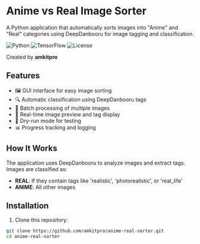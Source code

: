 # Anime vs Real Image Sorter

A Python application that automatically sorts images into "Anime" and "Real" categories using DeepDanbooru for image tagging and classification.

![Python](https://img.shields.io/badge/Python-3.7%2B-blue)
![TensorFlow](https://img.shields.io/badge/TensorFlow-2.0%2B-orange)
![License](https://img.shields.io/badge/License-MIT-green)

Created by **amkitpro**

## Features

- 🖼️ GUI interface for easy image sorting
- 🔍 Automatic classification using DeepDanbooru tags
- 📁 Batch processing of multiple images
- 👀 Real-time image preview and tag display
- 🧪 Dry-run mode for testing
- 📊 Progress tracking and logging

## How It Works

The application uses DeepDanbooru to analyze images and extract tags. Images are classified as:
- **REAL**: If they contain tags like 'realistic', 'photorealistic', or 'real_life'
- **ANIME**: All other images

## Installation

1. Clone this repository:
```bash
git clone https://github.com/amkitpro/anime-real-sorter.git
cd anime-real-sorter